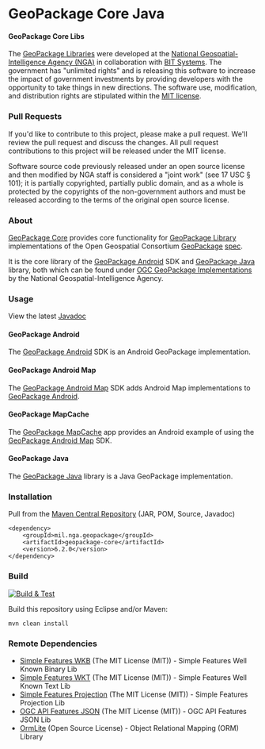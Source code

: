 # GeoPackage Core Java

#### GeoPackage Core Libs ####

The [GeoPackage Libraries](http://ngageoint.github.io/GeoPackage/) were developed at the [National Geospatial-Intelligence Agency (NGA)](http://www.nga.mil/) in collaboration with [BIT Systems](https://www.caci.com/bit-systems/). The government has "unlimited rights" and is releasing this software to increase the impact of government investments by providing developers with the opportunity to take things in new directions. The software use, modification, and distribution rights are stipulated within the [MIT license](http://choosealicense.com/licenses/mit/).

### Pull Requests ###
If you'd like to contribute to this project, please make a pull request. We'll review the pull request and discuss the changes. All pull request contributions to this project will be released under the MIT license.

Software source code previously released under an open source license and then modified by NGA staff is considered a "joint work" (see 17 USC § 101); it is partially copyrighted, partially public domain, and as a whole is protected by the copyrights of the non-government authors and must be released according to the terms of the original open source license.

### About ###

[GeoPackage Core](http://ngageoint.github.io/geopackage-core-java/) provides core functionality for [GeoPackage Library](http://ngageoint.github.io/GeoPackage/) implementations of the Open Geospatial Consortium [GeoPackage](http://www.geopackage.org/) [spec](http://www.geopackage.org/spec/).

It is the core library of the [GeoPackage Android](https://github.com/ngageoint/geopackage-android) SDK and [GeoPackage Java](https://github.com/ngageoint/geopackage-java) library, both which can be found under [OGC GeoPackage Implementations](http://www.geopackage.org/#implementations_nga) by the National Geospatial-Intelligence Agency.

### Usage ###

View the latest [Javadoc](http://ngageoint.github.io/geopackage-core-java/docs/api/)

#### GeoPackage Android ####

The [GeoPackage Android](https://github.com/ngageoint/geopackage-android) SDK is an Android GeoPackage implementation.

#### GeoPackage Android Map ####

The [GeoPackage Android Map](https://github.com/ngageoint/geopackage-android-map) SDK adds Android Map implementations to [GeoPackage Android](https://github.com/ngageoint/geopackage-android).

#### GeoPackage MapCache ####

The [GeoPackage MapCache](https://github.com/ngageoint/geopackage-mapcache-android) app provides an Android example of using the [GeoPackage Android Map](https://github.com/ngageoint/geopackage-android-map) SDK.

#### GeoPackage Java ####

The [GeoPackage Java](https://github.com/ngageoint/geopackage-java) library is a Java GeoPackage implementation.

### Installation ###

Pull from the [Maven Central Repository](http://search.maven.org/#artifactdetails|mil.nga.geopackage|geopackage-core|6.2.0|jar) (JAR, POM, Source, Javadoc)

    <dependency>
        <groupId>mil.nga.geopackage</groupId>
        <artifactId>geopackage-core</artifactId>
        <version>6.2.0</version>
    </dependency>

### Build ###

[![Build & Test](https://github.com/ngageoint/geopackage-core-java/workflows/Build%20&%20Test/badge.svg)](https://github.com/ngageoint/geopackage-core-java/actions/workflows/build-test.yml)

Build this repository using Eclipse and/or Maven:

    mvn clean install

### Remote Dependencies ###

* [Simple Features WKB](https://github.com/ngageoint/simple-features-wkb-java) (The MIT License (MIT)) - Simple Features Well Known Binary Lib
* [Simple Features WKT](https://github.com/ngageoint/simple-features-wkt-java) (The MIT License (MIT)) - Simple Features Well Known Text Lib
* [Simple Features Projection](https://github.com/ngageoint/simple-features-proj-java) (The MIT License (MIT)) - Simple Features Projection Lib
* [OGC API Features JSON](https://github.com/ngageoint/ogc-api-features-json-java) (The MIT License (MIT)) - OGC API Features JSON Lib
* [OrmLite](http://ormlite.com/) (Open Source License) - Object Relational Mapping (ORM) Library
